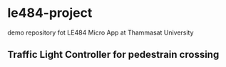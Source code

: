 # le484-project
demo repository fot LE484 Micro App at Thammasat University

## Traffic Light Controller for pedestrain crossing
